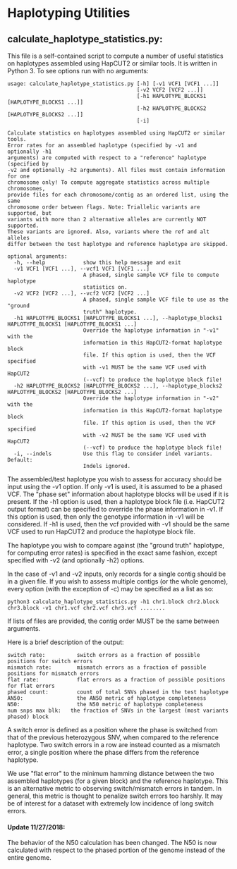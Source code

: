 Haplotyping Utilities
======

## calculate_haplotype_statistics.py:

This file is a self-contained script to compute a number of useful statistics on haplotypes
assembled using HapCUT2 or similar tools. It is written in Python 3. To see options run with no arguments:
```
usage: calculate_haplotype_statistics.py [-h] [-v1 VCF1 [VCF1 ...]]
                                         [-v2 VCF2 [VCF2 ...]]
                                         [-h1 HAPLOTYPE_BLOCKS1 [HAPLOTYPE_BLOCKS1 ...]]
                                         [-h2 HAPLOTYPE_BLOCKS2 [HAPLOTYPE_BLOCKS2 ...]]
                                         [-i]

Calculate statistics on haplotypes assembled using HapCUT2 or similar tools.
Error rates for an assembled haplotype (specified by -v1 and optionally -h1
arguments) are computed with respect to a "reference" haplotype (specified by
-v2 and optionally -h2 arguments). All files must contain information for one
chromosome only! To compute aggregate statistics across multiple chromosomes,
provide files for each chromosome/contig as an ordered list, using the same
chromosome order between flags. Note: Triallelic variants are supported, but
variants with more than 2 alternative alleles are currently NOT supported.
These variants are ignored. Also, variants where the ref and alt alleles
differ between the test haplotype and reference haplotype are skipped.

optional arguments:
  -h, --help            show this help message and exit
  -v1 VCF1 [VCF1 ...], --vcf1 VCF1 [VCF1 ...]
                        A phased, single sample VCF file to compute haplotype
                        statistics on.
  -v2 VCF2 [VCF2 ...], --vcf2 VCF2 [VCF2 ...]
                        A phased, single sample VCF file to use as the "ground
                        truth" haplotype.
  -h1 HAPLOTYPE_BLOCKS1 [HAPLOTYPE_BLOCKS1 ...], --haplotype_blocks1 HAPLOTYPE_BLOCKS1 [HAPLOTYPE_BLOCKS1 ...]
                        Override the haplotype information in "-v1" with the
                        information in this HapCUT2-format haplotype block
                        file. If this option is used, then the VCF specified
                        with -v1 MUST be the same VCF used with HapCUT2
                        (--vcf) to produce the haplotype block file!
  -h2 HAPLOTYPE_BLOCKS2 [HAPLOTYPE_BLOCKS2 ...], --haplotype_blocks2 HAPLOTYPE_BLOCKS2 [HAPLOTYPE_BLOCKS2 ...]
                        Override the haplotype information in "-v2" with the
                        information in this HapCUT2-format haplotype block
                        file. If this option is used, then the VCF specified
                        with -v2 MUST be the same VCF used with HapCUT2
                        (--vcf) to produce the haplotype block file!
  -i, --indels          Use this flag to consider indel variants. Default:
                        Indels ignored.
```

The assembled/test haplotype you wish to assess for accuracy should be input using the -v1 option.
If only -v1 is used, it is assumed to be a phased VCF. The "phase set" information
about haplotype blocks will be used if it is present.
If the -h1 option is used, then a haplotype block file (i.e. HapCUT2 output format)
can be specified to override the phase information in -v1. If this option is used,
then only the genotype information in -v1 will be considered. If -h1 is used,
then the vcf provided with -v1 should be the same VCF used to run HapCUT2 and produce
the haplotype block file.

The haplotype you wish to compare against (the "ground truth" haplotype, for computing error rates)
is specified in the exact same fashion, except specified with -v2 (and optionally -h2) options.

In the case of -v1 and -v2 inputs, only records for a single contig should be in a given file.
If you wish to assess multiple contigs (or the whole genome), every option (with the exception of -c) may be specified as a list as so:

```
python3 calculate_haplotype_statistics.py -h1 chr1.block chr2.block chr3.block -v1 chr1.vcf chr2.vcf chr3.vcf ........
```

If lists of files are provided, the contig order MUST be the same between arguments.

Here is a brief description of the output:
```
switch rate:          switch errors as a fraction of possible positions for switch errors
mismatch rate:        mismatch errors as a fraction of possible positions for mismatch errors
flat rate:            flat errors as a fraction of possible positions for flat errors
phased count:         count of total SNVs phased in the test haplotype
AN50:                 the AN50 metric of haplotype completeness
N50:                  the N50 metric of haplotype completeness
num snps max blk:   the fraction of SNVs in the largest (most variants phased) block
```

A switch error is defined as a position where the phase is switched from that of the previous heterozygous SNV, when compared to
the reference haplotype. Two switch errors in a row are instead counted as a mismatch error, a single position where the phase differs from the reference haplotype.

We use "flat error" to the minimum hamming distance between the two assembled haplotypes (for a given block)
and the reference haplotype. This is an alternative metric to observing switch/mismatch errors in tandem.
In general, this metric is thought to penalize switch errors too harshly.
It may be of interest for a dataset with extremely low incidence of long switch errors.

#### Update 11/27/2018:
The behavior of the N50 calculation has been changed. The N50 is now calculated with respect to the phased portion of the genome instead of the entire genome.
